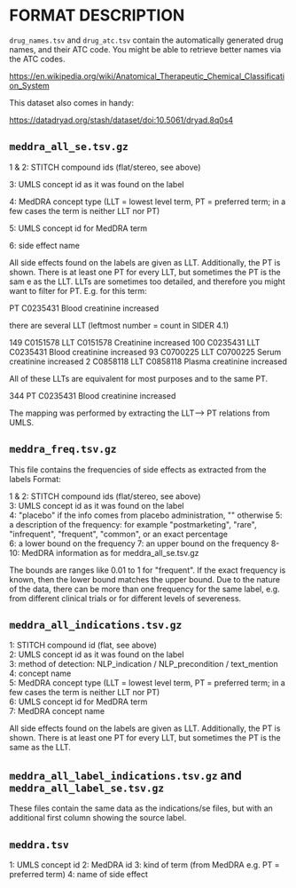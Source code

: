 FORMAT DESCRIPTION
==================

`drug_names.tsv` and `drug_atc.tsv` contain the automatically generated drug
names, and their ATC code. You might be able to retrieve better names via the
ATC codes.

https://en.wikipedia.org/wiki/Anatomical_Therapeutic_Chemical_Classification_System

This dataset also comes in handy:

https://datadryad.org/stash/dataset/doi:10.5061/dryad.8q0s4



`meddra_all_se.tsv.gz`
-----------------------------

1 & 2: STITCH compound ids (flat/stereo, see above)

3: UMLS concept id as it was found on the label

4: MedDRA concept type (LLT = lowest level term, PT = preferred term; in a few
cases the term is neither LLT nor PT)

5: UMLS concept id for MedDRA term

6: side effect name

All side effects found on the labels are given as LLT. Additionally, the PT is
shown. There is at least one PT for every LLT, but sometimes the PT is the sam
e as the LLT. LLTs are sometimes too detailed, and therefore you might want to
filter for PT. E.g. for this term:

PT      C0235431        Blood creatinine increased

there are several LLT (leftmost number = count in SIDER 4.1)

149     C0151578        LLT     C0151578        Creatinine increased
100     C0235431        LLT     C0235431        Blood creatinine increased
93      C0700225        LLT     C0700225        Serum creatinine increased
2       C0858118        LLT     C0858118        Plasma creatinine increased

All of these LLTs are equivalent for most purposes and to the same PT. 

344     PT      C0235431        Blood creatinine increased

The mapping was performed by extracting the LLT--> PT relations from UMLS. 


`meddra_freq.tsv.gz`
-------------------------

This file contains the frequencies of side effects as extracted from the labels 
Format:

1 & 2: STITCH compound ids (flat/stereo, see above)  
3: UMLS concept id as it was found on the label  
4: "placebo" if the info comes from placebo administration, "" otherwise
5: a description of the frequency: for example "postmarketing", "rare", 
"infrequent", "frequent", "common", or an exact percentage  
6: a lower bound on the frequency
7: an upper bound on the frequency
8-10: MedDRA information as for meddra_all_se.tsv.gz

The bounds are ranges like 0.01 to 1 for "frequent". If the exact frequency is
known, then the lower bound matches the upper bound. Due to the nature of the
data, there can be more than one frequency for the same label, e.g. from 
different clinical trials or for different levels of severeness.


`meddra_all_indications.tsv.gz`
-----------------------------

1: STITCH compound id (flat, see above)  
2: UMLS concept id as it was found on the label  
3: method of detection: NLP_indication / NLP_precondition / text_mention  
4: concept name  
5: MedDRA concept type (LLT = lowest level term, PT = preferred term; in a few 
cases the term is neither LLT nor PT)  
6: UMLS concept id for MedDRA term  
7: MedDRA concept name  

All side effects found on the labels are given as LLT. Additionally, the PT is 
shown. There is at least one PT for every LLT, but sometimes the PT is the same
as the LLT.


`meddra_all_label_indications.tsv.gz` and` meddra_all_label_se.tsv.gz`
-------------------------------------------------------------------------------

These files contain the same data as the indications/se files, but with an 
additional first column showing the source label.


`meddra.tsv`
-----------------------------

1: UMLS concept id
2: MedDRA id
3: kind of term (from MedDRA e.g. PT = preferred term)
4: name of side effect
